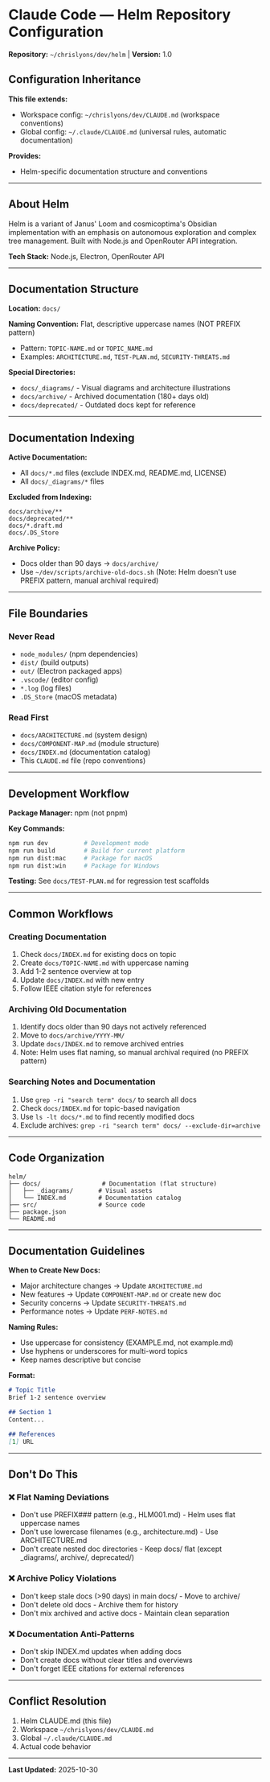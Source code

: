 # Claude Code — Helm Repository Configuration

**Repository:** `~/chrislyons/dev/helm` | **Version:** 1.0

## Configuration Inheritance

**This file extends:**
- Workspace config: `~/chrislyons/dev/CLAUDE.md` (workspace conventions)
- Global config: `~/.claude/CLAUDE.md` (universal rules, automatic documentation)

**Provides:**
- Helm-specific documentation structure and conventions

---

## About Helm

Helm is a variant of Janus' Loom and cosmicoptima's Obsidian implementation with an emphasis on autonomous exploration and complex tree management. Built with Node.js and OpenRouter API integration.

**Tech Stack:** Node.js, Electron, OpenRouter API

---

## Documentation Structure

**Location:** `docs/`

**Naming Convention:** Flat, descriptive uppercase names (NOT PREFIX pattern)
- Pattern: `TOPIC-NAME.md` or `TOPIC_NAME.md`
- Examples: `ARCHITECTURE.md`, `TEST-PLAN.md`, `SECURITY-THREATS.md`

**Special Directories:**
- `docs/_diagrams/` - Visual diagrams and architecture illustrations
- `docs/archive/` - Archived documentation (180+ days old)
- `docs/deprecated/` - Outdated docs kept for reference

---

## Documentation Indexing

**Active Documentation:**
- All `docs/*.md` files (exclude INDEX.md, README.md, LICENSE)
- All `docs/_diagrams/*` files

**Excluded from Indexing:**
```
docs/archive/**
docs/deprecated/**
docs/*.draft.md
docs/.DS_Store
```

**Archive Policy:**
- Docs older than 90 days → `docs/archive/`
- Use `~/dev/scripts/archive-old-docs.sh` (Note: Helm doesn't use PREFIX pattern, manual archival required)

---

## File Boundaries

### Never Read
- `node_modules/` (npm dependencies)
- `dist/` (build outputs)
- `out/` (Electron packaged apps)
- `.vscode/` (editor config)
- `*.log` (log files)
- `.DS_Store` (macOS metadata)

### Read First
- `docs/ARCHITECTURE.md` (system design)
- `docs/COMPONENT-MAP.md` (module structure)
- `docs/INDEX.md` (documentation catalog)
- This `CLAUDE.md` file (repo conventions)

---

## Development Workflow

**Package Manager:** npm (not pnpm)

**Key Commands:**
```bash
npm run dev          # Development mode
npm run build        # Build for current platform
npm run dist:mac     # Package for macOS
npm run dist:win     # Package for Windows
```

**Testing:** See `docs/TEST-PLAN.md` for regression test scaffolds

---

## Common Workflows

### Creating Documentation
1. Check `docs/INDEX.md` for existing docs on topic
2. Create `docs/TOPIC-NAME.md` with uppercase naming
3. Add 1-2 sentence overview at top
4. Update `docs/INDEX.md` with new entry
5. Follow IEEE citation style for references

### Archiving Old Documentation
1. Identify docs older than 90 days not actively referenced
2. Move to `docs/archive/YYYY-MM/`
3. Update `docs/INDEX.md` to remove archived entries
4. Note: Helm uses flat naming, so manual archival required (no PREFIX pattern)

### Searching Notes and Documentation
1. Use `grep -ri "search term" docs/` to search all docs
2. Check `docs/INDEX.md` for topic-based navigation
3. Use `ls -lt docs/*.md` to find recently modified docs
4. Exclude archives: `grep -ri "search term" docs/ --exclude-dir=archive`

---

## Code Organization

```
helm/
├── docs/                 # Documentation (flat structure)
│   ├── _diagrams/       # Visual assets
│   └── INDEX.md         # Documentation catalog
├── src/                 # Source code
├── package.json
└── README.md
```

---

## Documentation Guidelines

**When to Create New Docs:**
- Major architecture changes → Update `ARCHITECTURE.md`
- New features → Update `COMPONENT-MAP.md` or create new doc
- Security concerns → Update `SECURITY-THREATS.md`
- Performance notes → Update `PERF-NOTES.md`

**Naming Rules:**
- Use uppercase for consistency (EXAMPLE.md, not example.md)
- Use hyphens or underscores for multi-word topics
- Keep names descriptive but concise

**Format:**
```markdown
# Topic Title
Brief 1-2 sentence overview

## Section 1
Content...

## References
[1] URL
```

---

## Don't Do This

### ❌ Flat Naming Deviations
- Don't use PREFIX### pattern (e.g., HLM001.md) - Helm uses flat uppercase names
- Don't use lowercase filenames (e.g., architecture.md) - Use ARCHITECTURE.md
- Don't create nested doc directories - Keep docs/ flat (except _diagrams/, archive/, deprecated/)

### ❌ Archive Policy Violations
- Don't keep stale docs (>90 days) in main docs/ - Move to archive/
- Don't delete old docs - Archive them for history
- Don't mix archived and active docs - Maintain clean separation

### ❌ Documentation Anti-Patterns
- Don't skip INDEX.md updates when adding docs
- Don't create docs without clear titles and overviews
- Don't forget IEEE citations for external references

---

## Conflict Resolution

1. Helm CLAUDE.md (this file)
2. Workspace `~/chrislyons/dev/CLAUDE.md`
3. Global `~/.claude/CLAUDE.md`
4. Actual code behavior

---

**Last Updated:** 2025-10-30
